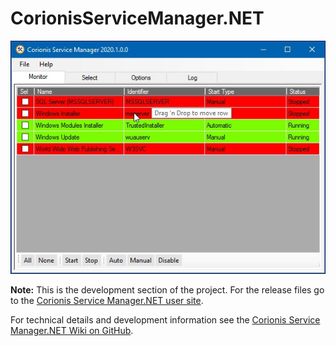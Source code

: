 # CorionisServiceManager.NET

![CSM Monitor tab](docs/res/csm-monitor-dnd.jpg "Monitor tab")<br/>

**Note:** This is the development section of the project. 
For the release files go to the [Corionis Service Manager.NET user site](https://corionis.github.io/CorionisServiceManager.NET/).

For technical details and development information see the 
[Corionis Service Manager.NET Wiki on GitHub](https://github.com/Corionis/CorionisServiceManager.NET/wiki).
